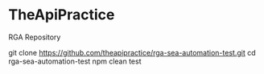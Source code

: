 # TheApiPractice
RGA Repository

git clone https://github.com/theapipractice/rga-sea-automation-test.git
cd rga-sea-automation-test
npm clean test
